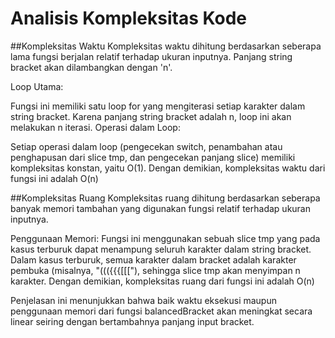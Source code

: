 # Analisis Kompleksitas Kode

##Kompleksitas Waktu
Kompleksitas waktu dihitung berdasarkan seberapa lama fungsi berjalan relatif terhadap ukuran inputnya. Panjang string bracket akan dilambangkan dengan 'n'.

Loop Utama:

Fungsi ini memiliki satu loop for yang mengiterasi setiap karakter dalam string bracket.
Karena panjang string bracket adalah n, loop ini akan melakukan n iterasi.
Operasi dalam Loop:

Setiap operasi dalam loop (pengecekan switch, penambahan atau penghapusan dari slice tmp, dan pengecekan panjang slice) memiliki kompleksitas konstan, yaitu O(1).
Dengan demikian, kompleksitas waktu dari fungsi ini adalah O(n)

##Kompleksitas Ruang
Kompleksitas ruang dihitung berdasarkan seberapa banyak memori tambahan yang digunakan fungsi relatif terhadap ukuran inputnya.

Penggunaan Memori:
Fungsi ini menggunakan sebuah slice tmp yang pada kasus terburuk dapat menampung seluruh karakter dalam string bracket.
Dalam kasus terburuk, semua karakter dalam bracket adalah karakter pembuka (misalnya, "((({{{[[["), sehingga slice tmp akan menyimpan n karakter.
Dengan demikian, kompleksitas ruang dari fungsi ini adalah O(n)

Penjelasan ini menunjukkan bahwa baik waktu eksekusi maupun penggunaan memori dari fungsi balancedBracket akan meningkat secara linear seiring dengan bertambahnya panjang input bracket.
